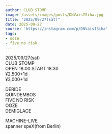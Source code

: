 ```yaml
---
author: CLUB STOMP
image: /assets/images/posts/DNVaisISiha.jpg
title: "2025/09/27(sat)"
date: 2025-09-27
source: 'https://instagram.com/p/DNVaisISiha'
tags:
- ooze
- five no risk
---
```

2025/09/27(sat)<br>
CLUB STOMP<br>
OPEN 18:00 START 18:30<br>
¥2,500+1d<br>
¥3,000+1d

DERIDE<br>
QUINDEMBOS<br>
FIVE NO RISK<br>
OOZE<br>
DEMIGLACE

MACHINE-LIVE<br>
spanner speX(from Berlin)